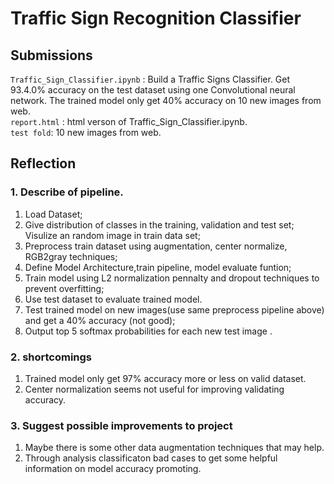 # **Traffic Sign Recognition Classifier** 

## Submissions
`Traffic_Sign_Classifier.ipynb` : Build a Traffic Signs Classifier. Get 93.4.0% accuracy on the test dataset using one Convolutional neural network. The trained model only get 40% accuracy on 10 new images from web.  
`report.html` :  html verson of Traffic_Sign_Classifier.ipynb.  
`test fold`: 10 new images from web.


## Reflection

### 1. Describe of pipeline.
1. Load Dataset;
2. Give distribution of classes in the training, validation and test set; Visulize an random image in train data set;
3. Preprocess train dataset using augmentation, center normalize, RGB2gray techniques;
4. Define Model Architecture,train pipeline, model evaluate funtion;
5. Train model using L2 normalization pennalty and dropout techniques to prevent overfitting;
6. Use test dataset to evaluate trained model.
7. Test trained model on new images(use same preprocess pipeline above) and get a 40% accuracy (not good);
8. Output top 5 softmax probabilities for each new test image .

### 2. shortcomings
1. Trained model only get 97% accuracy more or less on valid dataset.
2. Center normalization seems not useful for improving validating accuracy.

### 3. Suggest possible improvements to project
1. Maybe there is some other data augmentation techniques that may help.
2. Through analysis classificaton bad cases to get some helpful information on model accuracy promoting.


